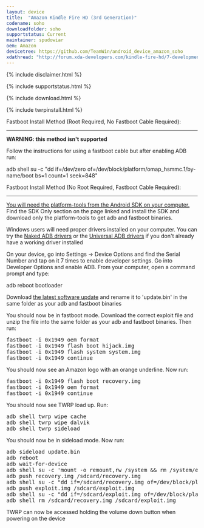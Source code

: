 ```yaml
---
layout: device
title:  "Amazon Kindle Fire HD (3rd Generation)"
codename: soho
downloadfolder: soho
supportstatus: Current
maintainer: spudowiar
oem: Amazon
devicetree: https://github.com/TeamWin/android_device_amazon_soho
xdathread: "http://forum.xda-developers.com/kindle-fire-hd/7-development/unlock-kfsowi-bootloader-unlock-t3262770/"
---
```


{% include disclaimer.html %}

{% include supportstatus.html %}

{% include download.html %}

{% include twrpinstall.html %}

<html>
<div class='page-heading'>Fastboot Install Method (Root Required, No Fastboot Cable Required):</div>
<hr />
<p class="text"><b>WARNING: this method isn't supported</b></p>
<p class="text">Follow the instructions for using a fastboot cable but after enabling ADB run:</p>
<p class="text">adb shell su -c "dd if=/dev/zero of=/dev/block/platform/omap_hsmmc.1/by-name/boot bs=1 count=1 seek=848"</p>
</html>

<html>
<div class='page-heading' id='fastboot-install'>Fastboot Install Method (No Root Required, Fastboot Cable Required):</div>
<a id='fastboot'></a>
<hr />
<p class="text"><a href="http://developer.android.com/sdk/index.html">You will need the platform-tools from the Android SDK on your computer.</a> Find the SDK Only section on the page linked and install the SDK and download only the platform-tools to get adb and fastboot binaries.</p>
<p class="text">Windows users will need proper drivers installed on your computer. You can try the <a href="http://www.xda-developers.com/universal-naked-driver-solves-your-adb-driver-problems-on-windows/">Naked ADB drivers</a> or the <a href="http://www.koushikdutta.com/post/universal-adb-driver">Universal ADB drivers</a> if you don't already have a working driver installed</p>
<p class="text">On your device, go into Settings -> Device Options and find the Serial Number and tap on it 7 times to enable developer settings. Go into Developer Options and enable ADB. From your computer, open a command prompt and type:</p>
<p class="text">adb reboot bootloader</p>
<p class="text">Download <a href="http://www.amazon.co.uk/gp/help/customer/display.html?nodeId=201357170">the latest software update</a> and rename it to 'update.bin' in the same folder as your adb and fastboot binaries</p>
<p class="text">You should now be in fastboot mode. Download the correct exploit file and unzip the file into the same folder as your adb and fastboot binaries. Then run:</p>
<pre class="text">
fastboot -i 0x1949 oem format
fastboot -i 0x1949 flash boot hijack.img
fastboot -i 0x1949 flash system system.img
fastboot -i 0x1949 continue
</pre>
<p class="text">You should now see an Amazon logo with an orange underline. Now run:</p>
<pre class="text">
fastboot -i 0x1949 flash boot recovery.img
fastboot -i 0x1949 oem format
fastboot -i 0x1949 continue
</pre>
<p class="text">You should now see TWRP load up. Run:</p>
<pre class="text">
adb shell twrp wipe cache
adb shell twrp wipe dalvik
adb shell twrp sideload
</pre>
<p class="text">You should now be in sideload mode. Now run:</p>
<pre class="text">
adb sideload update.bin
adb reboot
adb wait-for-device
adb shell su -c 'mount -o remount,rw /system && rm /system/etc/install-recovery.sh && mount -o remount,ro /system'
adb push recovery.img /sdcard/recovery.img
adb shell su -c "dd if=/sdcard/recovery.img of=/dev/block/platform/omap_hsmmc.1/by-name/recovery"
adb push exploit.img /sdcard/exploit.img
adb shell su -c "dd if=/sdcard/exploit.img of=/dev/block/platform/omap_hsmmc.1/by-name/exploit"
adb shell rm /sdcard/recovery.img /sdcard/exploit.img
</pre>
<p class="text">TWRP can now be accessed holding the volume down button when powering on the device</p>
</html>
